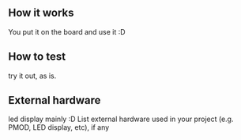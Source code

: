 <!---

This file is used to generate your project datasheet. Please fill in the information below and delete any unused
sections.

You can also include images in this folder and reference them in the markdown. Each image must be less than
512 kb in size, and the combined size of all images must be less than 1 MB.
-->

## How it works

You put it on the board and use it :D

## How to test

try it out, as is.

## External hardware

led display mainly :D
List external hardware used in your project (e.g. PMOD, LED display, etc), if any
